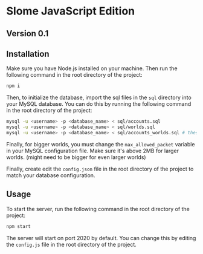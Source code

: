 # Slome JavaScript Edition

## Version 0.1


## Installation

Make sure you have Node.js installed on your machine. Then run the following command in the root directory of the project:
```bash
npm i
```

Then, to initialize the database, import the sql files in the `sql` directory into your MySQL database. You can do this by running the following command in the root directory of the project:
```bash
mysql -u <username> -p <database_name> < sql/accounts.sql
mysql -u <username> -p <database_name> < sql/worlds.sql
mysql -u <username> -p <database_name> < sql/accounts_worlds.sql # these are the relations between accounts and worlds must be imported last
```

Finally, for bigger worlds, you must change the `max_allowed_packet` variable in your MySQL configuration file. Make sure it's above 2MB for larger worlds. (might need to be bigger for even larger worlds)<br>

Finally, create edit the `config.json` file in the root directory of the project to match your database configuration.

## Usage

To start the server, run the following command in the root directory of the project:
```bash
npm start
```

The server will start on port 2020 by default. You can change this by editing the `config.js` file in the root directory of the project.
